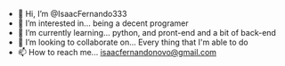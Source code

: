 - 👋 Hi, I’m @IsaacFernando333
- 👀 I’m interested in... being a decent programer
- 🌱 I’m currently learning... python, and pront-end and a bit of back-end
- 💞️ I’m looking to collaborate on... Every thing that I'm able to do
- 📫 How to reach me... isaacfernandonovo@gmail.com

<!---
IsaacFernando333/IsaacFernando333 is a ✨ special ✨ repository because its `README.md` (this file) appears on your GitHub profile.
You can click the Preview link to take a look at your changes.
--->
